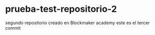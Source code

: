 # prueba-test-repositorio-2
segundo repositorio creado en Blockmaker academy
este es el tercer commit 